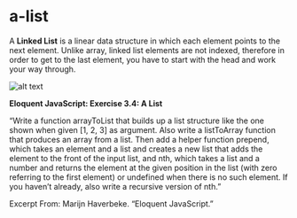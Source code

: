 # a-list

A <b>Linked List</b> is a linear data structure in which each element points to the next element. Unlike array, linked list elements are not indexed, therefore in order to get to the last element, you have to start with the head and work your way through.

![alt text](https://www.educative.io/api/edpresso/shot/5077575695073280/image/5192456339456000)

<b>Eloquent JavaScript: Exercise 3.4: A List</b>

“Write a function arrayToList that builds up a list structure like the one shown when given [1, 2, 3] as argument. Also write a listToArray function that produces an array from a list. Then add a helper function prepend, which takes an element and a list and creates a new list that adds the element to the front of the input list, and nth, which takes a list and a number and returns the element at the given position in the list (with zero referring to the first element) or undefined when there is no such element. If you haven’t already, also write a recursive version of nth.”

Excerpt From: Marijn Haverbeke. “Eloquent JavaScript.”
